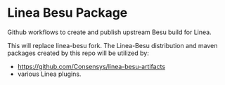# Linea Besu Package
Github workflows to create and publish upstream Besu build for Linea.

This will replace linea-besu fork. The Linea-Besu distribution and maven packages created by this repo will be utilized by:
- https://github.com/Consensys/linea-besu-artifacts
- various Linea plugins.


